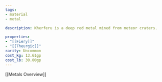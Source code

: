 ```yaml
---
tags:
- material
- metal

description: Kherferu is a deep red metal mined from meteor craters.

properties:
- "[[Fiery]]"
- "[[Theurgic]]"
rarity: Uncommon
cost_kg: 13.61gp
cost_lb: 30.00gp
---
```

[[Metals Overview]]